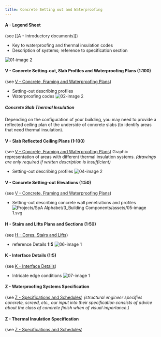 ```yaml
---
title: Concrete Setting out and Waterproofing
---
```

#### A - Legend Sheet
(see [[A - Introductory documents]])
- Key to waterproofing and thermal insulation codes
- Description of systems; reference to specification section

![01-image 2](notes/1_Documentation%20Codex/1c_Building%20Components/assets/01-image%202.svg)

#### V - Concrete Setting-out, Slab Profiles and Waterproofing Plans (1:100)
(see [V - Concrete, Framing and Waterproofing Plans](notes/1_Documentation%20Codex/1b_Alphabet/V%20-%20Concrete,%20Framing%20and%20Waterproofing%20Plans.md))
- Setting-out describing profiles
- Waterproofing codes
![02-image 2](notes/1_Documentation%20Codex/1c_Building%20Components/assets/02-image%202.svg)

##### Concrete Slab Thermal Insulation
Depending on the configuration of your building, you may need to provide a reflected ceiling plan of the underside of concrete slabs (to identify areas that need thermal insulation).


#### V - Slab Reflected Ceiling Plans (1:100)
(see [V - Concrete, Framing and Waterproofing Plans](notes/1_Documentation%20Codex/1b_Alphabet/V%20-%20Concrete,%20Framing%20and%20Waterproofing%20Plans.md))
Graphic representation of areas with different thermal insulation systems.
_(drawings are only required if written description is insufficient)_
- Setting-out describing profiles
![04-image 2](notes/1_Documentation%20Codex/1c_Building%20Components/assets/04-image%202.svg)


#### V - Concrete Setting-out Elevations (1:50)
(see [V - Concrete, Framing and Waterproofing Plans](notes/1_Documentation%20Codex/1b_Alphabet/V%20-%20Concrete,%20Framing%20and%20Waterproofing%20Plans.md))
- Setting-out describing concrete wall penetrations and profiles
![Projects/SpA Alphabet/3_Building Components/assets/05-image 1.svg](Projects/SpA%20Alphabet/3_Building%20Components/assets/05-image%201.svg)

#### H - Stairs and Lifts Plans and Sections (1:50)
(see [H - Cores, Stairs and Lifts](notes/1_Documentation%20Codex/1b_Alphabet/H%20-%20Cores,%20Stairs%20and%20Lifts.md))
- reference Details **1:5**
![06-image 1](notes/1_Documentation%20Codex/1c_Building%20Components/assets/06-image%201.svg)

#### K - Interface Details (1:5)
(see [K - Interface Details](notes/1_Documentation%20Codex/1b_Alphabet/K%20-%20Interface%20Details.md))
- Intricate edge conditions
![07-image 1](notes/1_Documentation%20Codex/1c_Building%20Components/assets/07-image%201.svg)


#### Z - Waterproofing Systems Specification
(see [Z - Specifications and Schedules](notes/1_Documentation%20Codex/1b_Alphabet/Z%20-%20Specifications%20and%20Schedules.md))
_(structural engineer specifies concrete, screed, etc., our input into their specification consists of advice about the class of concrete finish when of visual importance.)_

#### Z - Thermal Insulation Specification
(see [Z - Specifications and Schedules](notes/1_Documentation%20Codex/1b_Alphabet/Z%20-%20Specifications%20and%20Schedules.md))